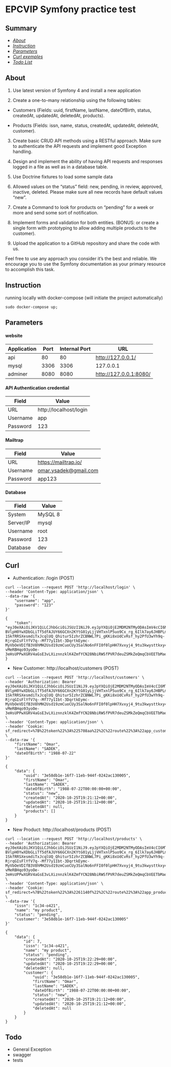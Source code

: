 




# EPCVIP Symfony practice test

## Summary

- [*About*](#about)
- [*Instruction*](#instruction)
- [*Parameters*](#parameters)
- [*Curl exemples*](#curl)
- [*Todo List*](#todo)

## About

1. Use latest version of Symfony 4 and install a new application

2. Create a one-to-many relationship using the following tables:
  
  - Customers (Fields: uuid, firstName, lastName, dateOfBirth, status, createdAt, updatedAt, deletedAt, products).
  
  - Products (Fields: issn, name, status, createdAt, updatedAt, deletedAt, customer).

3. Create basic CRUD API methods using a RESTful approach. Make sure to authenticate the API requests and implement good Exception handling.

4. Design and implement the ability of having API requests and responses logged in a file as well as in a database table.

5. Use Doctrine fixtures to load some sample data

6. Allowed values on the “status” field: new, pending, in review, approved, inactive, deleted. Please make sure all new records have default values “new”.

7. Create a Command to look for products on “pending” for a week or more and send some sort of notification.

8. Implement forms and validation for both entities. (BONUS: or create a single form with prototyping to allow adding multiple products to the customer).

9. Upload the application to a GitHub repository and share the code with us.

Feel free to use any approach you consider it’s the best and reliable. We encourage you to use the Symfony documentation as your primary resource to accomplish this task.

## Instruction

running locally with docker-compose (will initiate the project automatically)

```
sudo docker-compose up;
```

## Parameters

#### website

| Application     | Port | Internal Port | URL                               |
|-----------------|------|---------------|-----------------------------------|
| api             | 80   | 80            | http://127.0.0.1/                 |
| mysql           | 3306 | 3306          | 127.0.0.1                         |
| adminer         | 8080 | 8080          | http://127.0.0.1:8080/            |

#### API Authentication credential 

| Field       | Value                         |
|-------------|-------------------------------|
| URL         | http://localhost/login        |
| Username    | app                           |
| Password    | 123                           |

#### Mailtrap

| Field       | Value                         |
|-------------|-------------------------------|
| URL         | https://mailtrap.io/          |
| Username    | omar.ysadek@gmail.com         |
| Password    | app123                        |


#### Database

| Field       | Value        |
|-------------|--------------|
| System      | MySQL 8      |
| Server/IP   | mysql        |
| Username    | root         |
| Password    | 123          |
| Database    | dev          |

## Curl

- Authentication: /login (POST)

```
curl --location --request POST 'http://localhost/login' \
--header 'Content-Type: application/json' \
--data-raw '{
    "username": "app",
    "password": "123"
}'
```
```
{
    "token": "eyJ0eXAiOiJKV1QiLCJhbGciOiJSUzI1NiJ9.eyJpYXQiOjE2MDM2NTMyODAsImV4cCI6MTYwMzY1Njg4MCwicm9sZXMiOlsiUk9MRV9VU0VSIl0sInVzZXJuYW1lIjoiYXBwIn0.pArjDUV5ciFMf7AHctcLMxSfYfcxrg4g7A_IjqNTLRoTSF6l10qRV1sWXzha961h24Lslc1cIKeZLmpTWDHTefdztFK2mbtbsq_tAmDcy41BBJ4hUDTvylDL3hopcQQhLuEOLIwpyad7sJlk1Ny9IvBpHz_IH_B9_hr-BVlpH0YwXDbGLiTf5dfAJUY66GCXn2KYtG01yLjjVHTxnlP5uo9Cx_rg_6Ilk7ay6JHBPLmzlGB-1SkfRRSXesmdiTxJcqlUQ_Qhitur5IzhrZCBNWL7Pi_gKKi8xUdCvRsf_hy2PfU3wYh9q-RjrqGIsFlYfV7q--Mf77y1Ibt-3DqrtkEymc-MyVbOeVDIfB3V8hMH2Usd19zmCuoCUy3SalNo6nFFI0f0lpHH7Xvxyj4_9tu3kwysttkxy43tuhSgJtlR5ZwIZJuGZog_HmhLAGnWv0a_M9pHckzAXxo29oXf8G3VrWekLDTyWQSJqniqc3jtGz-vMeRBHqo93yoOe-3eHsUPPwXGRV4aGsE3vLXiznnzklK4ZmfYCN28NbiRWSfPVR7deuZSMkZeQmqCbVEETbMaq3TbZBtVtBb9BU5gETDjKmrQta5gXVwlQIbDJ1vN_KHd4krldvSjMxT0j6lb2l09FmvbOEDEvdnNY5RL_FzwBI2V5B7i5_b1y68gWcw"
}
```

- New Customer: http://localhost/customers (POST)

```
curl --location --request POST 'http://localhost/customers' \
--header 'Authorization: Bearer eyJ0eXAiOiJKV1QiLCJhbGciOiJSUzI1NiJ9.eyJpYXQiOjE2MDM2NTMyODAsImV4cCI6MTYwMzY1Njg4MCwicm9sZXMiOlsiUk9MRV9VU0VSIl0sInVzZXJuYW1lIjoiYXBwIn0.pArjDUV5ciFMf7AHctcLMxSfYfcxrg4g7A_IjqNTLRoTSF6l10qRV1sWXzha961h24Lslc1cIKeZLmpTWDHTefdztFK2mbtbsq_tAmDcy41BBJ4hUDTvylDL3hopcQQhLuEOLIwpyad7sJlk1Ny9IvBpHz_IH_B9_hr-BVlpH0YwXDbGLiTf5dfAJUY66GCXn2KYtG01yLjjVHTxnlP5uo9Cx_rg_6Ilk7ay6JHBPLmzlGB-1SkfRRSXesmdiTxJcqlUQ_Qhitur5IzhrZCBNWL7Pi_gKKi8xUdCvRsf_hy2PfU3wYh9q-RjrqGIsFlYfV7q--Mf77y1Ibt-3DqrtkEymc-MyVbOeVDIfB3V8hMH2Usd19zmCuoCUy3SalNo6nFFI0f0lpHH7Xvxyj4_9tu3kwysttkxy43tuhSgJtlR5ZwIZJuGZog_HmhLAGnWv0a_M9pHckzAXxo29oXf8G3VrWekLDTyWQSJqniqc3jtGz-vMeRBHqo93yoOe-3eHsUPPwXGRV4aGsE3vLXiznnzklK4ZmfYCN28NbiRWSfPVR7deuZSMkZeQmqCbVEETbMaq3TbZBtVtBb9BU5gETDjKmrQta5gXVwlQIbDJ1vN_KHd4krldvSjMxT0j6lb2l09FmvbOEDEvdnNY5RL_FzwBI2V5B7i5_b1y68gWcw' \
--header 'Content-Type: application/json' \
--header 'Cookie: sf_redirect=%7B%22token%22%3A%225708aa%22%2C%22route%22%3A%22app_customer_new%22%2C%22method%22%3A%22POST%22%2C%22controller%22%3A%7B%22class%22%3A%22App%5C%5CController%5C%5CCustomerController%22%2C%22method%22%3A%22new%22%2C%22file%22%3A%22%5C%2Fvar%5C%2Fwww%5C%2Fsrc%5C%2FController%5C%2FCustomerController.php%22%2C%22line%22%3A38%7D%2C%22status_code%22%3A201%2C%22status_text%22%3A%22Created%22%7D' \
--data-raw '{
    "firstName": "Omar",
    "lastName": "SADEK",
    "dateOfBirth": "1988-07-22"
}'
```
```
{
    "data": {
        "uuid": "3e58db1e-16f7-11eb-944f-0242ac130005",
        "firstName": "Omar",
        "lastName": "SADEK",
        "dateOfBirth": "1988-07-22T00:00:00+00:00",
        "status": "new",
        "createdAt": "2020-10-25T19:21:12+00:00",
        "updatedAt": "2020-10-25T19:21:12+00:00",
        "deletedAt": null,
        "products": []
    }
}
```

- New Product: http://localhost/products (POST)
```
curl --location --request POST 'http://localhost/products' \
--header 'Authorization: Bearer eyJ0eXAiOiJKV1QiLCJhbGciOiJSUzI1NiJ9.eyJpYXQiOjE2MDM2NTMyODAsImV4cCI6MTYwMzY1Njg4MCwicm9sZXMiOlsiUk9MRV9VU0VSIl0sInVzZXJuYW1lIjoiYXBwIn0.pArjDUV5ciFMf7AHctcLMxSfYfcxrg4g7A_IjqNTLRoTSF6l10qRV1sWXzha961h24Lslc1cIKeZLmpTWDHTefdztFK2mbtbsq_tAmDcy41BBJ4hUDTvylDL3hopcQQhLuEOLIwpyad7sJlk1Ny9IvBpHz_IH_B9_hr-BVlpH0YwXDbGLiTf5dfAJUY66GCXn2KYtG01yLjjVHTxnlP5uo9Cx_rg_6Ilk7ay6JHBPLmzlGB-1SkfRRSXesmdiTxJcqlUQ_Qhitur5IzhrZCBNWL7Pi_gKKi8xUdCvRsf_hy2PfU3wYh9q-RjrqGIsFlYfV7q--Mf77y1Ibt-3DqrtkEymc-MyVbOeVDIfB3V8hMH2Usd19zmCuoCUy3SalNo6nFFI0f0lpHH7Xvxyj4_9tu3kwysttkxy43tuhSgJtlR5ZwIZJuGZog_HmhLAGnWv0a_M9pHckzAXxo29oXf8G3VrWekLDTyWQSJqniqc3jtGz-vMeRBHqo93yoOe-3eHsUPPwXGRV4aGsE3vLXiznnzklK4ZmfYCN28NbiRWSfPVR7deuZSMkZeQmqCbVEETbMaq3TbZBtVtBb9BU5gETDjKmrQta5gXVwlQIbDJ1vN_KHd4krldvSjMxT0j6lb2l09FmvbOEDEvdnNY5RL_FzwBI2V5B7i5_b1y68gWcw' \
--header 'Content-Type: application/json' \
--header 'Cookie: sf_redirect=%7B%22token%22%3A%2261140f%22%2C%22route%22%3A%22app_product_new%22%2C%22method%22%3A%22POST%22%2C%22controller%22%3A%7B%22class%22%3A%22App%5C%5CController%5C%5CProductController%22%2C%22method%22%3A%22new%22%2C%22file%22%3A%22%5C%2Fvar%5C%2Fwww%5C%2Fsrc%5C%2FController%5C%2FProductController.php%22%2C%22line%22%3A38%7D%2C%22status_code%22%3A201%2C%22status_text%22%3A%22Created%22%7D' \
--data-raw '{
    "issn": "1c34-o421",
    "name": "my product",
    "status": "pending",
    "customer": "3e58db1e-16f7-11eb-944f-0242ac130005"
}'
```
```
{
    "data": {
        "id": 7,
        "issn": "1c34-o421",
        "name": "my product",
        "status": "pending",
        "createdAt": "2020-10-25T19:22:29+00:00",
        "updatedAt": "2020-10-25T19:22:29+00:00",
        "deletedAt": null,
        "customer": {
            "uuid": "3e58db1e-16f7-11eb-944f-0242ac130005",
            "firstName": "Omar",
            "lastName": "SADEK",
            "dateOfBirth": "1988-07-22T00:00:00+00:00",
            "status": "new",
            "createdAt": "2020-10-25T19:21:12+00:00",
            "updatedAt": "2020-10-25T19:21:12+00:00",
            "deletedAt": null
        }
    }
}
```


## Todo

- General Exception
- swagger
- tests
